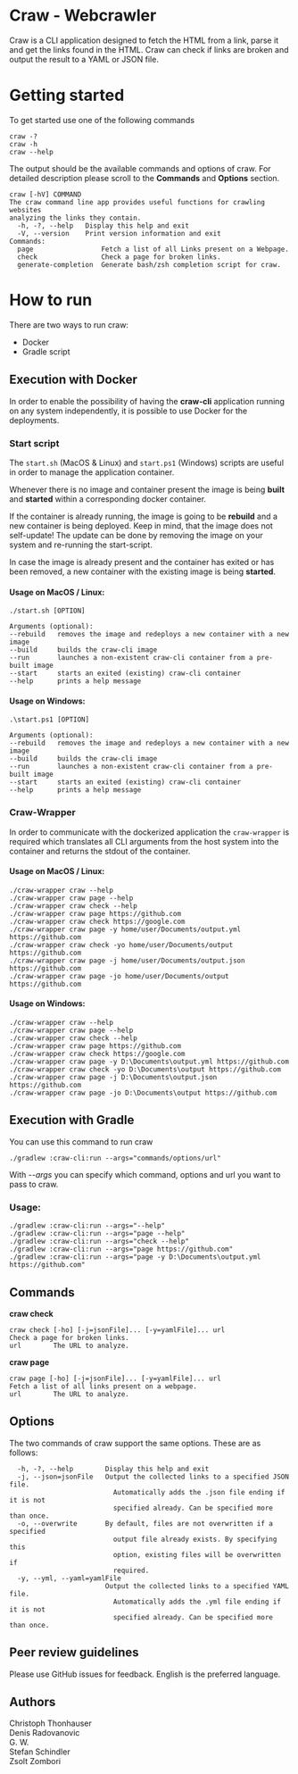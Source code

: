 

# Craw - Webcrawler

Craw is a CLI application designed to fetch the HTML from a link, parse it and get the links found in the HTML. Craw can check if links are broken and output the result to a YAML or JSON file.

# Getting started

To get started use one of the following commands

```
craw -?
craw -h
craw --help
```

The output should be the available commands and options of craw. For detailed description please scroll to the **Commands** and **Options** section.

```
craw [-hV] COMMAND
The craw command line app provides useful functions for crawling websites
analyzing the links they contain.
  -h, -?, --help   Display this help and exit
  -V, --version    Print version information and exit
Commands:
  page                 Fetch a list of all Links present on a Webpage.
  check                Check a page for broken links.
  generate-completion  Generate bash/zsh completion script for craw.
```

# How to run

There are two ways to run craw:

 - Docker
 - Gradle script

## Execution with Docker

In order to enable the possibility of having the **craw-cli** application running on any system independently, it is possible to use Docker for the deployments.

### Start script
The `start.sh` (MacOS & Linux) and `start.ps1` (Windows) scripts are useful in order to manage the application container.

Whenever there is no image and container present the image is being **built** and **started** within a corresponding docker container. 

If the container is already running, the image is going to be **rebuild** and a new container is being deployed. Keep in mind, that the image does not self-update! The update can be done by removing the image on your system and re-running the start-script.

In case the image is already present and the container has exited or has been removed, a new container with the existing image is being **started**.

#### Usage on MacOS / Linux:
```
./start.sh [OPTION]

Arguments (optional):
--rebuild   removes the image and redeploys a new container with a new image
--build     builds the craw-cli image
--run       launches a non-existent craw-cli container from a pre-built image
--start     starts an exited (existing) craw-cli container
--help      prints a help message
```

#### Usage on Windows:
```
.\start.ps1 [OPTION]

Arguments (optional):
--rebuild   removes the image and redeploys a new container with a new image
--build     builds the craw-cli image
--run       launches a non-existent craw-cli container from a pre-built image
--start     starts an exited (existing) craw-cli container
--help      prints a help message
````

### Craw-Wrapper

In order to communicate with the dockerized application the `craw-wrapper` is required which translates all CLI arguments from the host system into the container and returns the stdout of the container.

#### Usage on MacOS / Linux:
```
./craw-wrapper craw --help
./craw-wrapper craw page --help
./craw-wrapper craw check --help
./craw-wrapper craw page https://github.com
./craw-wrapper craw check https://google.com
./craw-wrapper craw page -y home/user/Documents/output.yml https://github.com
./craw-wrapper craw check -yo home/user/Documents/output https://github.com
./craw-wrapper craw page -j home/user/Documents/output.json https://github.com
./craw-wrapper craw page -jo home/user/Documents/output https://github.com
```

#### Usage on Windows:
```
./craw-wrapper craw --help
./craw-wrapper craw page --help
./craw-wrapper craw check --help
./craw-wrapper craw page https://github.com
./craw-wrapper craw check https://google.com
./craw-wrapper craw page -y D:\Documents\output.yml https://github.com
./craw-wrapper craw check -yo D:\Documents\output https://github.com
./craw-wrapper craw page -j D:\Documents\output.json https://github.com
./craw-wrapper craw page -jo D:\Documents\output https://github.com
```


## Execution with Gradle

You can use this command to run craw

```
./gradlew :craw-cli:run --args="commands/options/url"
```

With *--args* you can specify which command, options and url you want to pass to craw.

### Usage:

```
./gradlew :craw-cli:run --args="--help"
./gradlew :craw-cli:run --args="page --help"
./gradlew :craw-cli:run --args="check --help"
./gradlew :craw-cli:run --args="page https://github.com"
./gradlew :craw-cli:run --args="page -y D:\Documents\output.yml https://github.com"

```

## Commands

**craw check**
```
craw check [-ho] [-j=jsonFile]... [-y=yamlFile]... url
Check a page for broken links.
url        The URL to analyze.
```

**craw page**
```
craw page [-ho] [-j=jsonFile]... [-y=yamlFile]... url
Fetch a list of all links present on a webpage.
url        The URL to analyze.
```

## Options

The two commands of craw support the same options. These are as follows:

```
  -h, -?, --help        Display this help and exit
  -j, --json=jsonFile   Output the collected links to a specified JSON file.
                          Automatically adds the .json file ending if it is not
                          specified already. Can be specified more than once.
  -o, --overwrite       By default, files are not overwritten if a specified
                          output file already exists. By specifying this
                          option, existing files will be overwritten if
                          required.
  -y, --yml, --yaml=yamlFile
                        Output the collected links to a specified YAML file.
                          Automatically adds the .yml file ending if it is not
                          specified already. Can be specified more than once.
```


## Peer review guidelines

Please use GitHub issues for feedback. English is the preferred language.

## Authors

Christoph Thonhauser  
Denis Radovanovic  
G. W.  
Stefan Schindler  
Zsolt Zombori
